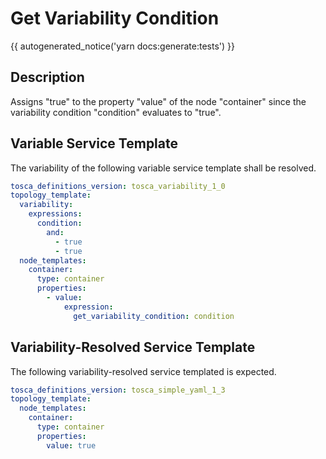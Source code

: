 # Get Variability Condition

{{ autogenerated_notice('yarn docs:generate:tests') }}

## Description

Assigns "true" to the property "value" of the node "container" since the variability condition "condition" evaluates to "true".

## Variable Service Template

The variability of the following variable service template shall be resolved.

```yaml linenums="1"
tosca_definitions_version: tosca_variability_1_0
topology_template:
  variability:
    expressions:
      condition:
        and:
          - true
          - true
  node_templates:
    container:
      type: container
      properties:
        - value:
            expression:
              get_variability_condition: condition
```




## Variability-Resolved Service Template

The following variability-resolved service templated is expected.

```yaml linenums="1"
tosca_definitions_version: tosca_simple_yaml_1_3
topology_template:
  node_templates:
    container:
      type: container
      properties:
        value: true
```

